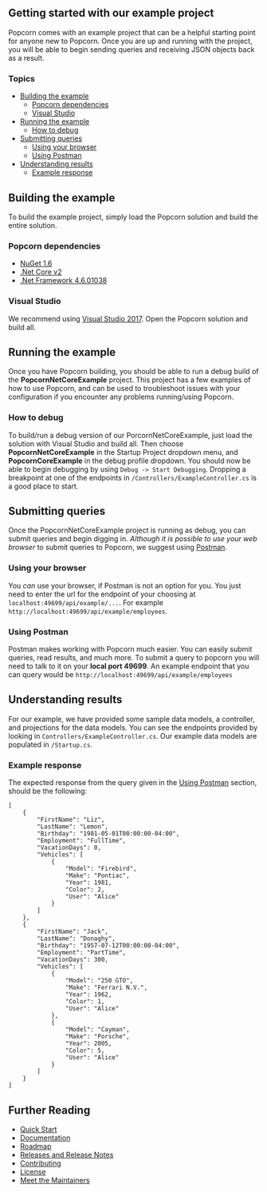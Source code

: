 ## Getting started with our example project
Popcorn comes with an example project that can be a helpful starting point for anyone new to Popcorn. Once you are up and running with the project, you will be able to begin sending queries and receiving JSON objects back as a result. 

### Topics
+ [Building the example](#building-the-example)
  + [Popcorn dependencies](#popcorn-dependencies)
  + [Visual Studio](#visual-studio)
+ [Running the example](#running-the-example)
  + [How to debug](#how-to-debug)
+ [Submitting queries](#submitting-queries)
  + [Using your browser](#using-your-browser)
  + [Using Postman](#using-postman)
+ [Understanding results](#understanding-results)
  + [Example response](#example-response)


<a name="building-the-example"></a>
## Building the example
To build the example project, simply load the Popcorn solution and build the entire solution.
<a name="popcorn-dependencies"></a>
### Popcorn dependencies
+ [NuGet 1.6](https://docs.microsoft.com/en-us/nuget/guides/install-nuget#nuget-package-manager-in-visual-studio)
+ [.Net Core v2](https://www.microsoft.com/net/learn/get-started/windows)
+ [.Net Framework 4.6.01038](https://www.microsoft.com/en-us/download/details.aspx?id=48130)
<a name="visual-studio"></a>
### Visual Studio
We recommend using [Visual Studio 2017](https://www.visualstudio.com/downloads/). Open the Popcorn solution and build all.

<a name="running-the-example"></a>
## Running the example
Once you have Popcorn building, you should be able to run a debug build of the **PopcornNetCoreExample** project. This project has a few examples of how to use Popcorn, and can be used to troubleshoot issues with your configuration if you encounter any problems running/using Popcorn.
<a name="how-to-debug"></a>
### How to debug
To build/run a debug version of our PorcornNetCoreExample, just load the solution with Visual Studio and build all. Then choose **PopcornNetCoreExample** in the Startup Project dropdown menu, and **PopcornCoreExample** in the debug profile dropdown. You should now be able to begin debugging by using `Debug -> Start Debugging`. Dropping a breakpoint at one of the endpoints in `/Controllers/ExampleController.cs` is a good place to start.
<a name="submitting-queries"></a>
## Submitting queries
Once the PopcornNetCoreExample project is running as debug, you can submit queries and begin digging in. _Although it is possible to use your web browser_ to submit queries to Popcorn, we suggest using [Postman](#using-postman).
<a name="using-your-browser"></a>
### Using your browser
You _can_ use your browser, if Postman is not an option for you. You just need to enter the url for the endpoint of your choosing at ```localhost:49699/api/example/...```. For example ```http://localhost:49699/api/example/employees```.
<a name="using-postman"></a>
### Using Postman
Postman makes working with Popcorn much easier. You can easily submit queries, read results, and much more. To submit a query to popcorn you will need to talk to it on your **local port 49699**. An example endpoint that you can query would be ```http://localhost:49699/api/example/employees```
<a name="understanding-results"></a>
## Understanding results
For our example, we have provided some sample data models, a controller, and projections for the data models. You can see the endpoints provided by looking in `Controllers/ExampleController.cs`. Our example data models are populated in `/Startup.cs`. 
<a name="example-response"></a>
### Example response 
The expected response from the query given in the [Using Postman](#using-postman) section, should be the following:
```
[
    {
        "FirstName": "Liz",
        "LastName": "Lemon",
        "Birthday": "1981-05-01T00:00:00-04:00",
        "Employment": "FullTime",
        "VacationDays": 0,
        "Vehicles": [
            {
                "Model": "Firebird",
                "Make": "Pontiac",
                "Year": 1981,
                "Color": 2,
                "User": "Alice"
            }
        ]
    },
    {
        "FirstName": "Jack",
        "LastName": "Donaghy",
        "Birthday": "1957-07-12T00:00:00-04:00",
        "Employment": "PartTime",
        "VacationDays": 300,
        "Vehicles": [
            {
                "Model": "250 GTO",
                "Make": "Ferrari N.V.",
                "Year": 1962,
                "Color": 1,
                "User": "Alice"
            },
            {
                "Model": "Cayman",
                "Make": "Porsche",
                "Year": 2005,
                "Color": 5,
                "User": "Alice"
            }
        ]
    }
]
```


## Further Reading

+ [Quick Start](docs/QuickStart.md)
+ [Documentation](docs/Documentation.md)
+ [Roadmap](docs/Roadmap.md)
+ [Releases and Release Notes](docs/Releases.md)
+ [Contributing](docs/Contributing.md)
+ [License](LICENSE)
+ [Meet the Maintainers](docs/Maintainers.md)
